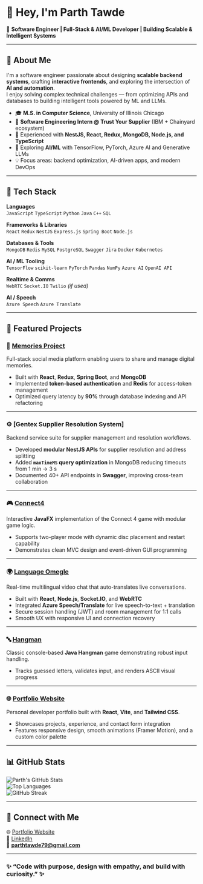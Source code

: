 # 👋 Hey, I'm Parth Tawde

🎯 **Software Engineer | Full-Stack & AI/ML Developer | Building Scalable & Intelligent Systems**

---

## 🚀 About Me

I'm a software engineer passionate about designing **scalable backend systems**, crafting **interactive frontends**, and exploring the intersection of **AI and automation**.  
I enjoy solving complex technical challenges — from optimizing APIs and databases to building intelligent tools powered by ML and LLMs.

- 🎓 **M.S. in Computer Science**, University of Illinois Chicago  
- 💼 **Software Engineering Intern @ Trust Your Supplier** (IBM + Chainyard ecosystem)  
- 🧩 Experienced with **NestJS, React, Redux, MongoDB, Node.js, and TypeScript**  
- 🤖 Exploring **AI/ML** with TensorFlow, PyTorch, Azure AI and Generative LLMs  
- 💡 Focus areas: backend optimization, AI-driven apps, and modern DevOps

---

## 🧠 Tech Stack

**Languages**  
`JavaScript`  `TypeScript`  `Python`  `Java`  `C++`  `SQL`

**Frameworks & Libraries**  
`React`  `Redux`  `NestJS`  `Express.js`  `Spring Boot`  `Node.js`

**Databases & Tools**  
`MongoDB`  `Redis`  `MySQL`  `PostgreSQL`  `Swagger`  `Jira`  `Docker`  `Kubernetes`

**AI / ML Tooling**  
`TensorFlow`  `scikit-learn`  `PyTorch`  `Pandas`  `NumPy`  `Azure AI`  `OpenAI API`

**Realtime & Comms**  
`WebRTC`  `Socket.IO`  `Twilio` *(if used)*

**AI / Speech**  
`Azure Speech`  `Azure Translate`

---

## 🧩 Featured Projects

### 🧠 [Memories Project](https://github.com/Parth-09/Memories)
Full-stack social media platform enabling users to share and manage digital memories.  
- Built with **React**, **Redux**, **Spring Boot**, and **MongoDB**  
- Implemented **token-based authentication** and **Redis** for access-token management  
- Optimized query latency by **90%** through database indexing and API refactoring  

---

### ⚙️ [Gentex Supplier Resolution System]
Backend service suite for supplier management and resolution workflows.  
- Developed **modular NestJS APIs** for supplier resolution and address splitting  
- Added **`maxTimeMS` query optimization** in MongoDB reducing timeouts from 1 min → 3 s  
- Documented 40+ API endpoints in **Swagger**, improving cross-team collaboration  

---

### 🎮 [Connect4](https://github.com/pranavsrathod/Connect4)
Interactive **JavaFX** implementation of the Connect 4 game with modular game logic.  
- Supports two-player mode with dynamic disc placement and restart capability  
- Demonstrates clean MVC design and event-driven GUI programming  

---

### 🌍 [Language Omegle](https://github.com/jayr1867/language_omegle)
Real-time multilingual video chat that auto-translates live conversations.
- Built with **React**, **Node.js**, **Socket.IO**, and **WebRTC**
- Integrated **Azure Speech/Translate** for live speech-to-text + translation
- Secure session handling (JWT) and room management for 1:1 calls
- Smooth UX with responsive UI and connection recovery

---

### 🔤 [Hangman](https://github.com/pranavsrathod/Hangman)
Classic console-based **Java Hangman** game demonstrating robust input handling.  
- Tracks guessed letters, validates input, and renders ASCII visual progress  

---

### 🌐 [Portfolio Website](https://parthtawde.netlify.app)
Personal developer portfolio built with **React**, **Vite**, and **Tailwind CSS**.  
- Showcases projects, experience, and contact form integration  
- Features responsive design, smooth animations (Framer Motion), and a custom color palette  

---

## 📊 GitHub Stats

![Parth's GitHub Stats](https://github-readme-stats.vercel.app/api?username=parthtawde&show_icons=true&theme=radical)  
![Top Languages](https://github-readme-stats.vercel.app/api/top-langs/?username=parthtawde&layout=compact&theme=radical)  
![GitHub Streak](https://github-readme-streak-stats.herokuapp.com/?user=parthtawde&theme=radical)

---

## 🤝 Connect with Me

🌐 [Portfolio Website](https://parthtawde.netlify.app/)  
💼 [LinkedIn](https://www.linkedin.com/in/parthtawde/)  
📧 **parthtawde79@gmail.com**

---

### ✨ “Code with purpose, design with empathy, and build with curiosity.” ✨
